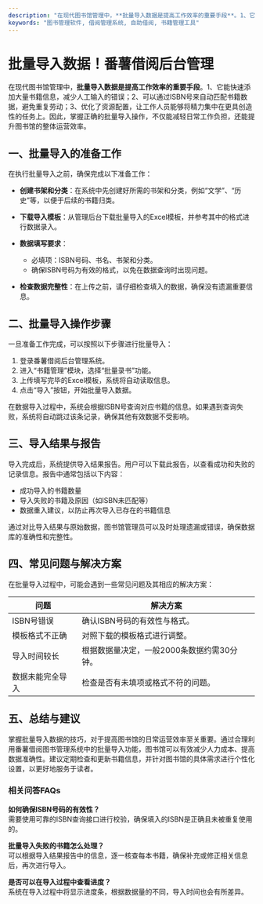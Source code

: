 ```yaml
---
description: "在现代图书馆管理中，**批量导入数据是提高工作效率的重要手段**。1、它能快速添加大量书籍信息，减少人工输入的错误；2、可以通过ISBN号来自动匹配书籍数据，避免重复劳动；3、优化了资源配置，让工作人员能够将精力集中在更具创造性的任务上。因此，掌握正确的批量导入操作，不仅能减轻日常工作负担，还能提升图书馆的整体运营效率。"
keywords: "图书管理软件, 借阅管理系统, 自助借阅, 书籍管理工具"
---
```

# 批量导入数据！番薯借阅后台管理

在现代图书馆管理中，**批量导入数据是提高工作效率的重要手段**。1、它能快速添加大量书籍信息，减少人工输入的错误；2、可以通过ISBN号来自动匹配书籍数据，避免重复劳动；3、优化了资源配置，让工作人员能够将精力集中在更具创造性的任务上。因此，掌握正确的批量导入操作，不仅能减轻日常工作负担，还能提升图书馆的整体运营效率。

## **一、批量导入的准备工作**

在执行批量导入之前，确保完成以下准备工作：

- **创建书架和分类**：在系统中先创建好所需的书架和分类，例如“文学”、“历史”等，以便于后续的书籍归类。
  
- **下载导入模板**：从管理后台下载批量导入的Excel模板，并参考其中的格式进行数据录入。

- **数据填写要求**：
  - 必填项：ISBN号码、书名、书架和分类。
  - 确保ISBN号码为有效的格式，以免在数据查询时出现问题。

- **检查数据完整性**：在上传之前，请仔细检查填入的数据，确保没有遗漏重要信息。

## **二、批量导入操作步骤**

一旦准备工作完成，可以按照以下步骤进行批量导入：

1. 登录番薯借阅后台管理系统。
2. 进入“书籍管理”模块，选择“批量录书”功能。
3. 上传填写完毕的Excel模板，系统将自动读取信息。
4. 点击“导入”按钮，开始批量导入数据。

在数据导入过程中，系统会根据ISBN号查询对应书籍的信息。如果遇到查询失败，系统将自动跳过该条记录，确保其他有效数据不受影响。

## **三、导入结果与报告**

导入完成后，系统提供导入结果报告。用户可以下载此报告，以查看成功和失败的记录信息。报告中通常包括以下内容：

- 成功导入的书籍数量
- 导入失败的书籍及原因（如ISBN未匹配等）
- 数据重入建议，以防止再次导入已存在的书籍信息

通过对比导入结果与原始数据，图书馆管理员可以及时处理遗漏或错误，确保数据库的准确性和完整性。

## **四、常见问题与解决方案**

在批量导入过程中，可能会遇到一些常见问题及其相应的解决方案：

| 问题                     | 解决方案                                   |
|------------------------|-----------------------------------------|
| ISBN号错误             | 确认ISBN号码的有效性与格式。                |
| 模板格式不正确         | 对照下载的模板格式进行调整。                    |
| 导入时间较长           | 根据数据量决定，一般2000条数据约需30分钟。     |
| 数据未能完全导入       | 检查是否有未填项或格式不符的问题。               |

## **五、总结与建议**

掌握批量导入数据的技巧，对于提高图书馆的日常运营效率至关重要。通过合理利用番薯借阅图书管理系统中的批量导入功能，图书馆可以有效减少人力成本、提高数据准确性。建议定期检查和更新书籍信息，并针对图书馆的具体需求进行个性化设置，以更好地服务于读者。

### 相关问答FAQs

**如何确保ISBN号码的有效性？**  
需要使用可靠的ISBN查询接口进行校验，确保填入的ISBN是正确且未被重复使用的。

**批量导入失败的书籍怎么处理？**  
可以根据导入结果报告中的信息，逐一核查每本书籍，确保补充或修正相关信息后，再次进行导入。

**是否可以在导入过程中查看进度？**  
系统在导入过程中将显示进度条，根据数据量的不同，导入时间也会有所差异。
